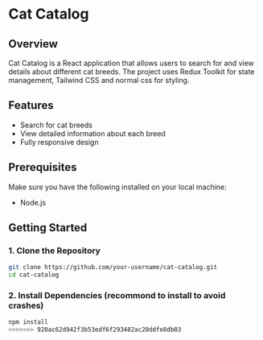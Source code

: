 # Cat Catalog

## Overview

Cat Catalog is a React application that allows users to search for and view details about different cat breeds. The project uses Redux Toolkit for state management, Tailwind CSS and normal css for styling.

## Features

- Search for cat breeds
- View detailed information about each breed
- Fully responsive design

## Prerequisites

Make sure you have the following installed on your local machine:

- Node.js

## Getting Started

### 1. Clone the Repository

```bash
git clone https://github.com/your-username/cat-catalog.git
cd cat-catalog

```
### 2. Install Dependencies (recommond to install to avoid crashes)
```bash
npm install
>>>>>>> 920ac62d942f3b53edf6f293482ac20ddfe8db03

